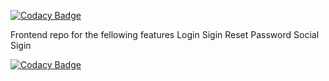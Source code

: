 
[![Codacy Badge](https://api.codacy.com/project/badge/Grade/8f839054f11942ba94679dc611684dcf)](https://app.codacy.com/gh/BuildForSDGCohort2/Team-078-Frontend-auth?utm_source=github.com&utm_medium=referral&utm_content=BuildForSDGCohort2/Team-078-Frontend-auth&utm_campaign=Badge_Grade_Settings)

Frontend repo for the fellowing features
Login
Sigin 
Reset Password
Social Sigin

[![Codacy Badge](https://app.codacy.com/project/badge/Grade/a6a88d3b4d5c46d79b460ee3ea311658)](https://www.codacy.com/gh/BuildForSDGCohort2/Team-078-Frontend-auth?utm_source=github.com&amp;utm_medium=referral&amp;utm_content=BuildForSDGCohort2/Team-078-Frontend-auth&amp;utm_campaign=Badge_Grade)
